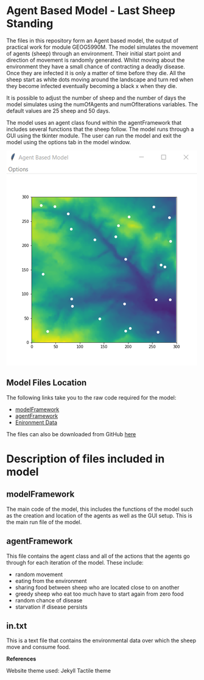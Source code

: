 Agent Based Model - Last Sheep Standing
=======

The files in this repository form an Agent based model, the output of practical work for module GEOG5990M. The model simulates the movement of agents (sheep) through an environment. Their initial start point and direction of movement is randomly generated. Whilst moving about the environment they have a small chance of contracting a deadly disease. Once they are infected it is only a matter of time before they die. All the sheep start as white dots moving around the landscape and turn red when they become infected eventually becoming a black x when they die.

It is possible to adjust the number of sheep and the number of days the model simulates using the numOfAgents and numOfIterations variables. The default values are 25 sheep and 50 days.

The model uses an agent class found within the agentFramework that includes several functions that the sheep follow. The model runs through a GUI using the tkinter module. The user can run the model and exit the model using the options tab in the model window.

![](Capture2.PNG)

Model Files Location
------
The following links take you to the raw code required for the model:

* [modelFramework](https://raw.githubusercontent.com/CamMiles00/agentBasedModel/master/modelFramework.py)
* [agentFramework](https://raw.githubusercontent.com/CamMiles00/agentBasedModel/master/agentFramework.py)
* [Enironment Data](https://raw.githubusercontent.com/CamMiles00/agentBasedModel/master/in.txt)

The files can also be downloaded from GitHub [here](https://github.com/CamMiles00/agentBasedModel)

Description of files included in model
=======

modelFramework
-------
The main code of the model, this includes the functions of the model such as the creation and location of the agents as well as the GUI setup. This is the main run file of the model.

agentFramework
-------
This file contains the agent class and all of the actions that the agents go through for each iteration of the model. These include:

* random movement
* eating from the environment
* sharing food between sheep who are located close to on another
* greedy sheep who eat too much have to start again from zero food
* random chance of disease 
* starvation if disease persists

in.txt
-------
This is a text file that contains the environmental data over which the sheep move and consume food.

**References**

Website theme used: Jekyll Tactile theme

